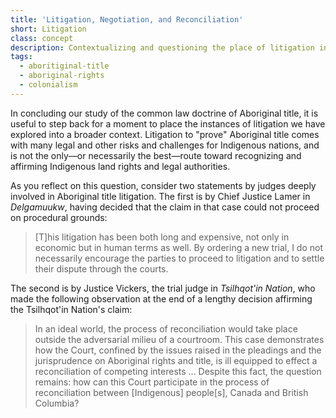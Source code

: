 ```yaml
---
title: 'Litigation, Negotiation, and Reconciliation'
short: Litigation
class: concept
description: Contextualizing and questioning the place of litigation in Aboriginal title and reconciliation
tags:
  - aboritiginal-title
  - aboriginal-rights 
  - colonialism
---
```



In concluding our study of the common law doctrine of Aboriginal title, it is useful to step back for a moment to place the instances of litigation we have explored into a broader context. Litigation to "prove" Aboriginal title comes with many legal and other risks and challenges for Indigenous nations, and is not the only—or necessarily the best—route toward recognizing and affirming Indigenous land rights and legal authorities. 

As you reflect on this question, consider two statements by judges deeply involved in Aboriginal title litigation. The first is by Chief Justice Lamer in *Delgamuukw*, having decided that the claim in that case could not proceed on procedural grounds: 

> [T]his litigation has been both long and expensive, not only in economic but in human terms as well. By ordering a new trial, I do not necessarily encourage the parties to proceed to litigation and to settle their dispute through the courts.

The second is by Justice Vickers, the trial judge in *Tsilhqot'in Nation*, who made the following observation at the end of a lengthy decision affirming the Tsilhqot'in Nation's claim:

> In an ideal world, the process of reconciliation would take place outside the adversarial milieu of a courtroom. This case demonstrates how the Court, confined by the issues raised in the pleadings and the jurisprudence on Aboriginal rights and title, is ill equipped to effect a reconciliation of competing interests ... Despite this fact, the question remains: how can this Court participate in the process of reconciliation between [Indigenous] people[s], Canada and British Columbia?
